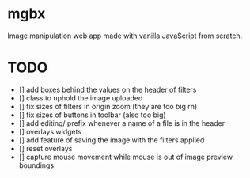 # mgbx

Image manipulation web app made with vanilla JavaScript from scratch.

# TODO

- [] add boxes behind the values on the header of filters
- [] class to uphold the image uploaded
- [] fix sizes of filters in origin zoom (they are too big rn)
- [] fix sizes of buttons in toolbar (also too big)
- [] add editing/ prefix whenever a name of a file is in the header
- [] overlays widgets
- [] add feature of saving the image with the filters applied
- [] reset overlays
- [] capture mouse movement while mouse is out of image preview boundings
